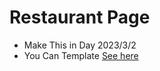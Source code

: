 # Restaurant Page

- Make This in Day 2023/3/2
- You Can Template [See here](https://andro-emad.github.io/Restaurant-Page/)

